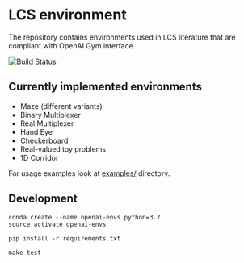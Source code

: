 # LCS environment
The repository contains environments used in LCS literature that are compliant with OpenAI Gym interface.

[![Build Status](https://travis-ci.org/ParrotPrediction/openai-envs.svg?branch=master)](https://travis-ci.org/ParrotPrediction/openai-envs)


## Currently implemented environments

- Maze (different variants)
- Binary Multiplexer
- Real Multiplexer
- Hand Eye
- Checkerboard
- Real-valued toy problems
- 1D Corridor

For usage examples look at [examples/](examples) directory.

## Development

    conda create --name openai-envs python=3.7
    source activate openai-envs

    pip install -r requirements.txt
    
    make test
